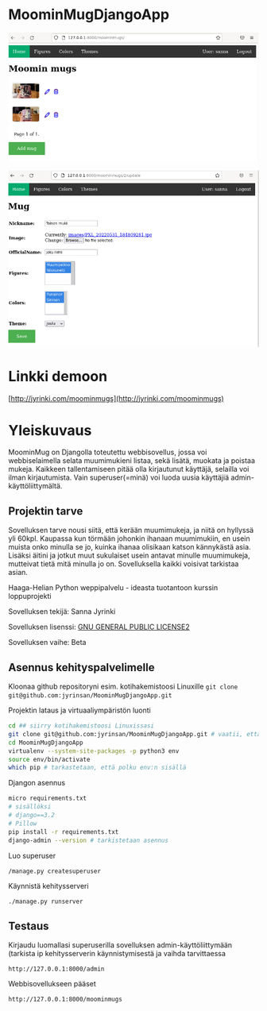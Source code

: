 # MoominMugDjangoApp

<kbd><img src="images/screenshot1.PNG" /></kbd>

<kbd><img src="images/screenshot2.PNG" /></kbd>

# Linkki demoon

[http://jyrinki.com/moominmugs](http://jyrinki.com/moominmugs)

# Yleiskuvaus
MoominMug on Djangolla toteutettu webbisovellus, jossa voi webbiselaimella selata muumimukieni listaa, sekä lisätä, muokata ja poistaa mukeja. Kaikkeen tallentamiseen pitää olla kirjautunut käyttäjä, selailla voi ilman kirjautumista. Vain superuser(=minä) voi luoda uusia käyttäjiä admin-käyttöliittymältä.

## Projektin tarve
Sovelluksen tarve nousi siitä, että kerään muumimukeja, ja niitä on hyllyssä yli 60kpl. Kaupassa kun törmään johonkin ihanaan muumimukiin, en usein muista onko minulla se jo, kuinka ihanaa olisikaan katson kännykästä asia. Lisäksi äitini ja jotkut muut sukulaiset usein antavat minulle muumimukeja, mutteivat tietä mitä minulla jo on. Sovelluksella kaikki voisivat tarkistaa asian.

Haaga-Helian Python weppipalvelu - ideasta tuotantoon kurssin loppuprojekti

Sovelluksen tekijä: Sanna Jyrinki

Sovelluksen lisenssi: [GNU GENERAL PUBLIC LICENSE2](../LICENSE)

Sovelluksen vaihe: Beta

## Asennus kehityspalvelimelle

Kloonaa github repositoryni esim. kotihakemistoosi Linuxille
`git clone git@github.com:jyrinsan/MoominMugDjangoApp.git`

Projektin lataus ja virtuaaliympäristön luonti
```bash
cd ## siirry kotihakemistoosi Linuxissasi
git clone git@github.com:jyrinsan/MoominMugDjangoApp.git # vaatii, että olet määritellyt github ssh-avaimen
cd MoominMugDjangoApp
virtualenv --system-site-packages -p python3 env
source env/bin/activate
which pip # tarkastetaan, että polku env:n sisällä
```

Djangon asennus
```bash
micro requirements.txt 
# sisällöksi 
# django==3.2
# Pillow
pip install -r requirements.txt
django-admin --version # tarkistetaan asennus
```

Luo superuser
```bash
/manage.py createsuperuser
```

Käynnistä kehitysserveri 
```
./manage.py runserver
```

## Testaus

Kirjaudu luomallasi superuserilla sovelluksen admin-käyttöliittymään (tarkista ip kehitysserverin käynnistymisestä ja vaihda tarvittaessa 
```
http://127.0.0.1:8000/admin
```

Webbisovellukseen pääset
```
http://127.0.0.1:8000/moominmugs
```
